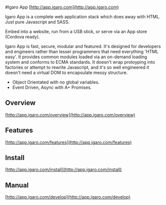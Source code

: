 #Igaro App [http://app.igaro.com](http://app.igaro.com)

Igaro App is a complete web application stack which does away with HTML. Just pure Javascript and SASS.

Embed into a website, run from a USB stick, or serve via an App store (Cordova ready).

Igaro App is fast, secure, modular and featured. It's designed for developers and engineers rather than lesser programmers that need everything 'HTML easy'. It provides common modules loaded via an on-demand loading system and conforms to ECMA standards. It doesn't wrap protoyping into factories or attempt to rewrite Javascript, and it's so well engineered it doesn't need a virtual DOM to encapsulate messy structure. 

* Object Orientated with no global variables. 
* Event Driven, Async with A+ Promises.

## Overview

[http://app.igaro.com/overview](http://app.igaro.com/overview)

## Features

[http://app.igaro.com/features](http://app.igaro.com/features)

## Install

[http://app.igaro.com/install](http://app.igaro.com/install)

## Manual

[http://app.igaro.com/develop](http://app.igaro.com/develop)

